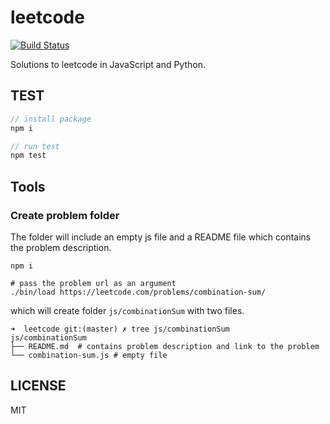 # leetcode

[![Build Status](https://travis-ci.org/zhiyelee/leetcode.svg?branch=master)](https://travis-ci.org/zhiyelee/leetcode)

Solutions to leetcode in JavaScript and Python.

## TEST

```js
// install package
npm i

// run test
npm test
```

## Tools

### Create problem folder

The folder will include an empty js file and a README file which contains the problem description.

```
npm i

# pass the problem url as an argument
./bin/load https://leetcode.com/problems/combination-sum/
```

which will create folder `js/combinationSum` with two files.

```
➜  leetcode git:(master) ✗ tree js/combinationSum
js/combinationSum
├── README.md  # contains problem description and link to the problem
└── combination-sum.js # empty file
```

## LICENSE
MIT

